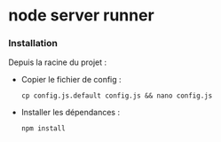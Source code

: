 # node server runner

### Installation


Depuis la racine du projet :

- Copier le fichier de config :

   ```
   cp config.js.default config.js && nano config.js
   ```

- Installer les dépendances :

   ```
   npm install
   ```
